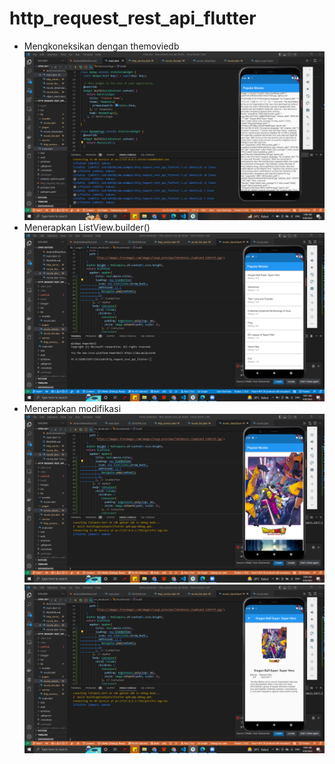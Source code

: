 # http_request_rest_api_flutter

- Mengkoneksikan dengan themoviedb
![koneksi](images/koneksi.png)
- Menerapkan ListView.builder()
![listview](images/ListView.png)
- Menerapkan modifikasi
![modifikasi1](images/Modifikasi1.png)
![modifikasi2](images/Modifikasi2.png)